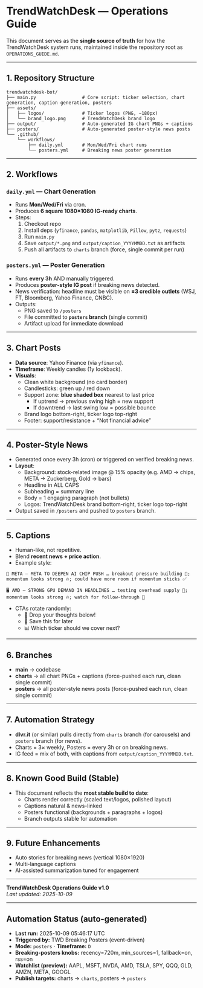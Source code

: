 # TrendWatchDesk — Operations Guide

This document serves as the **single source of truth** for how the TrendWatchDesk system runs, maintained inside the repository root as `OPERATIONS_GUIDE.md`.

---

## 1. Repository Structure

```
trendwatchdesk-bot/
├── main.py                 # Core script: ticker selection, chart generation, caption generation, posters
├── assets/
│   ├── logos/              # Ticker logos (PNG, ~180px)
│   └── brand_logo.png      # TrendWatchDesk brand logo
├── output/                 # Auto-generated IG chart PNGs + captions
├── posters/                # Auto-generated poster-style news posts
└── .github/
    └── workflows/
        ├── daily.yml       # Mon/Wed/Fri chart runs
        └── posters.yml     # Breaking news poster generation
```

---

## 2. Workflows

### `daily.yml` — Chart Generation

- Runs **Mon/Wed/Fri** via cron.  
- Produces **6 square 1080×1080 IG-ready charts**.  
- Steps:
  1. Checkout repo
  2. Install deps (`yfinance`, `pandas`, `matplotlib`, `Pillow`, `pytz`, `requests`)
  3. Run `main.py`
  4. Save `output/*.png` and `output/caption_YYYYMMDD.txt` as artifacts
  5. Push all artifacts to `charts` branch (force, single commit per run)

### `posters.yml` — Poster Generation

- Runs **every 3h** AND manually triggered.  
- Produces **poster-style IG post** if breaking news detected.  
- News verification: headline must be visible on **≥3 credible outlets** (WSJ, FT, Bloomberg, Yahoo Finance, CNBC).  
- Outputs:
  - PNG saved to `/posters`
  - File committed to **`posters` branch** (single commit)
  - Artifact upload for immediate download

---

## 3. Chart Posts

- **Data source**: Yahoo Finance (via `yfinance`).
- **Timeframe**: Weekly candles (1y lookback).  
- **Visuals**:
  - Clean white background (no card border)
  - Candlesticks: green up / red down
  - Support zone: **blue shaded box** nearest to last price  
    - If uptrend → previous swing high = new support  
    - If downtrend → last swing low = possible bounce  
  - Brand logo bottom-right, ticker logo top-right  
  - Footer: support/resistance + “Not financial advice”

---

## 4. Poster-Style News

- Generated once every 3h (cron) or triggered on verified breaking news.  
- **Layout**:
  - Background: stock-related image @ 15% opacity (e.g. AMD → chips, META → Zuckerberg, Gold → bars)  
  - Headline in ALL CAPS  
  - Subheading = summary line  
  - Body = 1 engaging paragraph (not bullets)  
  - Logos: TrendWatchDesk brand bottom-right, ticker logo top-right  
- Output saved in `/posters` and pushed to `posters` branch.

---

## 5. Captions

- Human-like, not repetitive.  
- Blend **recent news + price action**.  
- Example style:

```
🧠 META — META TO DEEPEN AI CHIP PUSH … breakout pressure building 🚀; momentum looks strong 🔥; could have more room if momentum sticks ✅

🖥️ AMD — STRONG GPU DEMAND IN HEADLINES … testing overhead supply 🧱; momentum looks strong 🔥; watch for follow-through 🔎
```

- CTAs rotate randomly:
  - 💬 Drop your thoughts below!
  - 📌 Save this for later
  - 📊 Which ticker should we cover next?

---

## 6. Branches

- **main** → codebase  
- **charts** → all chart PNGs + captions (force-pushed each run, clean single commit)  
- **posters** → all poster-style news posts (force-pushed each run, clean single commit)  

---

## 7. Automation Strategy

- **dlvr.it** (or similar) pulls directly from `charts` branch (for carousels) and `posters` branch (for news).  
- Charts = 3× weekly, Posters = every 3h or on breaking news.  
- IG feed = mix of both, with captions from `output/caption_YYYYMMDD.txt`.

---

## 8. Known Good Build (Stable)

- This document reflects the **most stable build to date**:  
  - Charts render correctly (scaled text/logos, polished layout)  
  - Captions natural & news-linked  
  - Posters functional (backgrounds + paragraphs + logos)  
  - Branch outputs stable for automation

---

## 9. Future Enhancements

- Auto stories for breaking news (vertical 1080×1920)  
- Multi-language captions  
- AI-assisted summarization tuned for engagement  

---

**TrendWatchDesk Operations Guide v1.0**  
_Last updated: 2025-10-09_


---

<!-- TWD_STATUS:BEGIN -->

## Automation Status (auto-generated)
- **Last run:** 2025-10-09 05:46:17 UTC
- **Triggered by:** TWD Breaking Posters (event-driven)
- **Mode:** `posters`   ·  **Timeframe:** `D`
- **Breaking-posters knobs:** recency=720m, min_sources=1, fallback=on, rss=on
- **Watchlist (preview):** AAPL, MSFT, NVDA, AMD, TSLA, SPY, QQQ, GLD, AMZN, META, GOOGL
- **Publish targets:** charts → `charts`, posters → `posters`

<!-- TWD_STATUS:END -->












